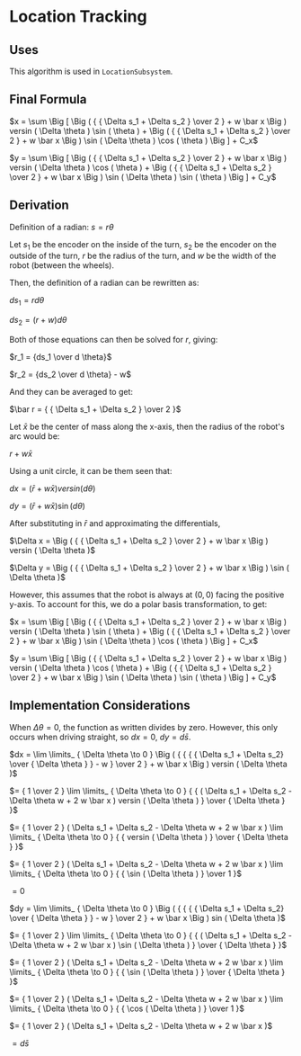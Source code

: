 # Location Tracking

## Uses

This algorithm is used in `LocationSubsystem`.

## Final Formula

$`x = \sum \Big [ \Big ( { { \Delta s_1 + \Delta s_2 } \over 2 } + w \bar x \Big ) versin ( \Delta \theta ) \sin ( \theta ) + \Big ( { { \Delta s_1 + \Delta s_2 } \over 2 } + w \bar x \Big ) \sin ( \Delta \theta ) \cos ( \theta ) \Big ] + C_x`$

$`y = \sum \Big [ \Big ( { { \Delta s_1 + \Delta s_2 } \over 2 } + w \bar x \Big ) versin ( \Delta \theta ) \cos ( \theta ) + \Big ( { { \Delta s_1 + \Delta s_2 } \over 2 } + w \bar x \Big ) \sin ( \Delta \theta ) \sin ( \theta ) \Big ] + C_y`$

## Derivation

Definition of a radian:
$`s = r \theta`$

Let $`s_1`$ be the encoder on the inside of the turn, $`s_2`$ be the encoder on the outside of the turn, $`r`$ be the radius of the turn, and $`w`$ be the width of the robot (between the wheels).

Then, the definition of a radian can be rewritten as:

$`ds_1 = r d \theta`$

$`ds_2 = (r + w) d \theta`$

Both of those equations can then be solved for $`r`$, giving:

$`r_1 = {ds_1 \over d \theta}`$

$`r_2 = {ds_2 \over d \theta} - w`$

And they can be averaged to get:

$`\bar r = { { \Delta s_1 + \Delta s_2 } \over 2 }`$

Let $`\bar x`$ be the center of mass along the x-axis, then the radius of the robot's arc would be:

$`r + w \bar x`$

Using a unit circle, it can be them seen that:

$`dx = ( \bar r + w \bar x ) versin ( d \theta )`$

$`dy = ( \bar r + w \bar x ) \sin ( d \theta )`$

After substituting in $`\bar r`$ and approximating the differentials,

$`\Delta x = \Big ( { { \Delta s_1 + \Delta s_2 } \over 2 } + w \bar x \Big ) versin ( \Delta \theta )`$

$`\Delta y = \Big ( { { \Delta s_1 + \Delta s_2 } \over 2 } + w \bar x \Big ) \sin ( \Delta \theta )`$

However, this assumes that the robot is always at $`(0, 0)`$ facing the positive y-axis.
To account for this, we do a polar basis transformation, to get:

$`x = \sum \Big [ \Big ( { { \Delta s_1 + \Delta s_2 } \over 2 } + w \bar x \Big ) versin ( \Delta \theta ) \sin ( \theta ) + \Big ( { { \Delta s_1 + \Delta s_2 } \over 2 } + w \bar x \Big ) \sin ( \Delta \theta ) \cos ( \theta ) \Big ] + C_x`$

$`y = \sum \Big [ \Big ( { { \Delta s_1 + \Delta s_2 } \over 2 } + w \bar x \Big ) versin ( \Delta \theta ) \cos ( \theta ) + \Big ( { { \Delta s_1 + \Delta s_2 } \over 2 } + w \bar x \Big ) \sin ( \Delta \theta ) \sin ( \theta ) \Big ] + C_y`$

## Implementation Considerations

When $`\Delta \theta = 0`$, the function as written divides by zero.
However, this only occurs when driving straight, so $`dx = 0`$, $`dy = d \bar s`$.

$`dx = \lim \limits_ { \Delta \theta \to 0 } \Big ( { { { { \Delta s_1 + \Delta s_2} \over { \Delta \theta } } - w } \over 2 } + w \bar x \Big ) versin ( \Delta \theta )`$

$`= { 1 \over 2 } \lim \limits_ { \Delta \theta \to 0 } { { ( \Delta s_1 + \Delta s_2 - \Delta \theta w + 2 w \bar x ) versin ( \Delta \theta ) } \over { \Delta \theta } }`$

$`= { 1 \over 2 } ( \Delta s_1 + \Delta s_2 - \Delta \theta w + 2 w \bar x ) \lim \limits_ { \Delta \theta \to 0 } { { versin ( \Delta \theta ) } \over { \Delta \theta } }`$

$`= { 1 \over 2 } ( \Delta s_1 + \Delta s_2 - \Delta \theta w + 2 w \bar x ) \lim \limits_ { \Delta \theta \to 0 } { { \sin ( \Delta \theta ) } \over 1 }`$

$`= 0`$

$`dy = \lim \limits_ { \Delta \theta \to 0 } \Big ( { { { { \Delta s_1 + \Delta s_2} \over { \Delta \theta } } - w } \over 2 } + w \bar x \Big ) sin ( \Delta \theta )`$

$`= { 1 \over 2 } \lim \limits_ { \Delta \theta \to 0 } { { ( \Delta s_1 + \Delta s_2 - \Delta \theta w + 2 w \bar x ) \sin ( \Delta \theta ) } \over { \Delta \theta } }`$

$`= { 1 \over 2 } ( \Delta s_1 + \Delta s_2 - \Delta \theta w + 2 w \bar x ) \lim \limits_ { \Delta \theta \to 0 } { { \sin ( \Delta \theta ) } \over { \Delta \theta } }`$

$`= { 1 \over 2 } ( \Delta s_1 + \Delta s_2 - \Delta \theta w + 2 w \bar x ) \lim \limits_ { \Delta \theta \to 0 } { { \cos ( \Delta \theta ) } \over 1 }`$

$`= { 1 \over 2 } ( \Delta s_1 + \Delta s_2 - \Delta \theta w + 2 w \bar x )`$

$`= d \bar s`$
